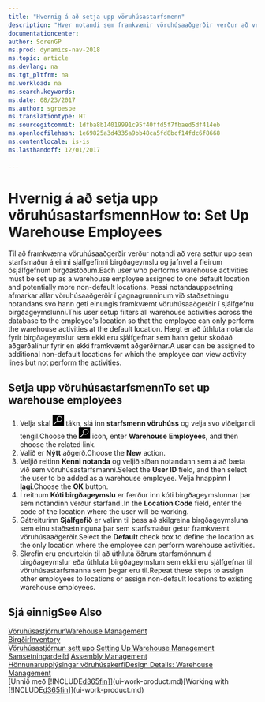 ```yaml
---
title: "Hvernig á að setja upp vöruhúsastarfsmenn"
description: "Hver notandi sem framkvæmir vöruhúsaaðgerðir verður að vera settur upp sem starfsmaður sem hefur verið úthlutað einni sjálfgefinni birgðageymslu og hugsanlega fleiri staðsetningum sem ekki eru sjálfgefnar."
documentationcenter: 
author: SorenGP
ms.prod: dynamics-nav-2018
ms.topic: article
ms.devlang: na
ms.tgt_pltfrm: na
ms.workload: na
ms.search.keywords: 
ms.date: 08/23/2017
ms.author: sgroespe
ms.translationtype: HT
ms.sourcegitcommit: 1dfba8b14019991c95f40ffd5f7fbaed5df414eb
ms.openlocfilehash: 1e69825a3d4335a9bb48ca5fd8bcf14fdc6f8668
ms.contentlocale: is-is
ms.lasthandoff: 12/01/2017

---
```

# <a name="how-to-set-up-warehouse-employees"></a><span data-ttu-id="5e931-103">Hvernig á að setja upp vöruhúsastarfsmenn</span><span class="sxs-lookup"><span data-stu-id="5e931-103">How to: Set Up Warehouse Employees</span></span>
<span data-ttu-id="5e931-104">Til að framkvæma vöruhúsaaðgerðir verður notandi að vera settur upp sem starfsmaður á einni sjálfgefinni birgðageymslu og jafnvel á fleirum ósjálfgefnum birgðastöðum.</span><span class="sxs-lookup"><span data-stu-id="5e931-104">Each user who performs warehouse activities must be set up as a warehouse employee assigned to one default location and potentially more non-default locations.</span></span> <span data-ttu-id="5e931-105">Þessi notandauppsetning afmarkar allar vöruhúsaaðgerðir í gagnagrunninum við staðsetningu notandans svo hann geti einungis framkvæmt vöruhúsaaðgerðir í sjálfgefnu birgðageymslunni.</span><span class="sxs-lookup"><span data-stu-id="5e931-105">This user setup filters all warehouse activities across the database to the employee's location so that the employee can only perform the warehouse activities at the default location.</span></span> <span data-ttu-id="5e931-106">Hægt er að úthluta notanda fyrir birgðageymslur sem ekki eru sjálfgefnar sem hann getur skoðað aðgerðalínur fyrir en ekki framkvæmt aðgerðirnar.</span><span class="sxs-lookup"><span data-stu-id="5e931-106">A user can be assigned to additional non-default locations for which the employee can view activity lines but not perform the activities.</span></span>

## <a name="to-set-up-warehouse-employees"></a><span data-ttu-id="5e931-107">Setja upp vöruhúsastarfsmenn</span><span class="sxs-lookup"><span data-stu-id="5e931-107">To set up warehouse employees</span></span>  
1.  <span data-ttu-id="5e931-108">Velja skal ![Leit að síðu eða skýrslu](media/ui-search/search_small.png "Leit að síðu eða skýrslu táknið") tákn, slá inn **starfsmenn vöruhúss** og velja svo viðeigandi tengil.</span><span class="sxs-lookup"><span data-stu-id="5e931-108">Choose the ![Search for Page or Report](media/ui-search/search_small.png "Search for Page or Report icon") icon, enter **Warehouse Employees**, and then choose the related link.</span></span>  
2. <span data-ttu-id="5e931-109">Valið er **Nýtt** aðgerð.</span><span class="sxs-lookup"><span data-stu-id="5e931-109">Choose the **New** action.</span></span>  
3. <span data-ttu-id="5e931-110">Veljið reitinn **Kenni notanda** og veljið síðan notandann sem á að bæta við sem vöruhúsastarfsmanni.</span><span class="sxs-lookup"><span data-stu-id="5e931-110">Select the **User ID** field, and then select the user to be added as a warehouse employee.</span></span> <span data-ttu-id="5e931-111">Velja hnappinn **Í lagi**.</span><span class="sxs-lookup"><span data-stu-id="5e931-111">Choose the **OK** button.</span></span>  
6.  <span data-ttu-id="5e931-112">Í reitnum **Kóti birgðageymslu** er færður inn kóti birgðageymslunnar þar sem notandinn verður starfandi.</span><span class="sxs-lookup"><span data-stu-id="5e931-112">In the **Location Code** field, enter the code of the location where the user will be working.</span></span>  
7.  <span data-ttu-id="5e931-113">Gátreiturinn **Sjálfgefið** er valinn til þess að skilgreina birgðageymsluna sem einu staðsetninguna þar sem starfsmaður getur framkvæmt vöruhúsaaðgerðir.</span><span class="sxs-lookup"><span data-stu-id="5e931-113">Select the **Default** check box to define the location as the only location where the employee can perform warehouse activities.</span></span>  
8.  <span data-ttu-id="5e931-114">Skrefin eru endurtekin til að úthluta öðrum starfsmönnum á birgðageymslur eða úthluta birgðageymslum sem ekki eru sjálfgefnar til vöruhúsastarfsmanna sem þegar eru til.</span><span class="sxs-lookup"><span data-stu-id="5e931-114">Repeat these steps to assign other employees to locations or assign non-default locations to existing warehouse employees.</span></span>  

## <a name="see-also"></a><span data-ttu-id="5e931-115">Sjá einnig</span><span class="sxs-lookup"><span data-stu-id="5e931-115">See Also</span></span>  
[<span data-ttu-id="5e931-116">Vöruhúsastjórnun</span><span class="sxs-lookup"><span data-stu-id="5e931-116">Warehouse Management</span></span>](warehouse-manage-warehouse.md)  
[<span data-ttu-id="5e931-117">Birgðir</span><span class="sxs-lookup"><span data-stu-id="5e931-117">Inventory</span></span>](inventory-manage-inventory.md)  
<span data-ttu-id="5e931-118">[Vöruhúsastjórnun sett upp](warehouse-setup-warehouse.md)   </span><span class="sxs-lookup"><span data-stu-id="5e931-118">[Setting Up Warehouse Management](warehouse-setup-warehouse.md)   </span></span>  
<span data-ttu-id="5e931-119">[Samsetningardeild](assembly-assemble-items.md)  </span><span class="sxs-lookup"><span data-stu-id="5e931-119">[Assembly Management](assembly-assemble-items.md)  </span></span>  
[<span data-ttu-id="5e931-120">Hönnunarupplýsingar vöruhúsakerfi</span><span class="sxs-lookup"><span data-stu-id="5e931-120">Design Details: Warehouse Management</span></span>](design-details-warehouse-management.md)  
<span data-ttu-id="5e931-121">[Unnið með [!INCLUDE[d365fin](includes/d365fin_md.md)]](ui-work-product.md)</span><span class="sxs-lookup"><span data-stu-id="5e931-121">[Working with [!INCLUDE[d365fin](includes/d365fin_md.md)]](ui-work-product.md)</span></span>  

